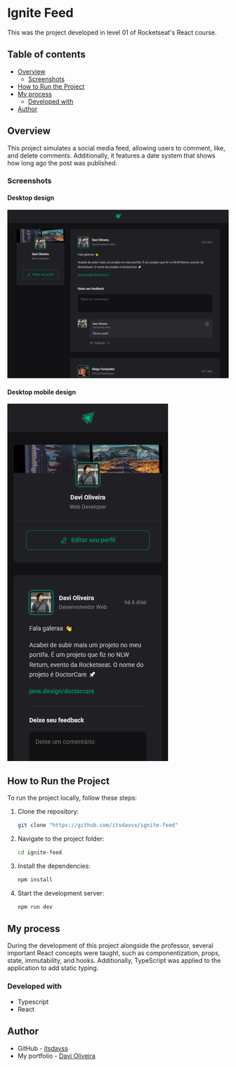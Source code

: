 # Ignite Feed

This was the project developed in level 01 of Rocketseat's React course.

## Table of contents

- [Overview](#overview)
  - [Screenshots](#screenshots)
- [How to Run the Project](#how-to-run-the-project)
- [My process](#my-process)
  - [Developed with](#developed-with)
- [Author](#author)

## Overview

This project simulates a social media feed, allowing users to comment, like, and delete comments. Additionally, it features a date system that shows how long ago the post was published.

### Screenshots

#### Desktop design
![](screenshots/Screenshot_1.png)

#### Desktop mobile design
![](screenshots/Screenshot_2.png)

## How to Run the Project

To run the project locally, follow these steps:

1. Clone the repository:
   ```bash
   git clone "https://github.com/itsdavss/ignite-feed"

2. Navigate to the project folder:
   ```bash
   cd ignite-feed

3. Install the dependencies:
   ```bash
   npm install

4. Start the development server:
   ```bash
   npm run dev

## My process

During the development of this project alongside the professor, several important React concepts were taught, such as componentization, props, state, immutability, and hooks. Additionally, TypeScript was applied to the application to add static typing.

### Developed with

- Typescript 
- React

## Author

- GitHub - [itsdavss](https://github.com/itsdavss)
- My portfolio - [Davi Oliveira](https://itsdavss.github.io/portfolio-davi/)